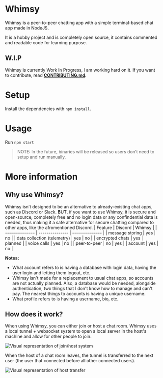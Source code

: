 # Whimsy
Whimsy is a peer-to-peer chatting app with a simple terminal-based chat app made in NodeJS.

It is a hobby project and is completely open source, it contains commented and readable code for learning purpose.

## W.I.P
Whimsy is currently Work In Progress, I am working hard on it. If you want to contribute, read [**CONTRIBUTING.md**](/CONTRIBUTING.md).

# Setup
Install the dependencies with `npm install`.

# Usage
Run `npm start`
> NOTE: In the future, binaries will be released so users don't need to setup and run manually.

# More information
## Why use Whimsy?
Whimsy isn't designed to be an alternative to already-existing chat apps, such as Discord or Slack. **BUT**, if you want to use Whimsy, it is secure and open-source, completely free and no login data or any confindential data is needed, thus making it a safe alternative for
secure chatting compared to other apps, like the afromentioned Discord.
| Feature | Discord | Whimsy |
| --------------- | --------------- | --------------- |
| message storing | yes | no |
| data collection (telemetry) | yes | no |
| encrypted chats | yes | planned |
| voice calls | yes | no |
| peer-to-peer | no | yes |
| account | yes | no |

**Notes:**
- What account refers to is having a database with login data, having the user login and letting them logout, etc.
- Whimsy isn't made for a replacement to usual chat apps, so accounts are not actually planned. Also, a database would be needed, alongside authentication, two things that I don't know how to manage and can't pay. The nearest things to accounts is having a unique username.
- What profile refers to is having a username, bio, etc.

## How does it work?
When using Whimsy, you can either join or host a chat room. Whimsy uses a local tunnel + websocket system to open a local server in the host's machine and allow for other people to join.

![Visual representation of join/host system](https://github.com/user-attachments/assets/e9394d47-da20-4c0e-80f2-b7cc0b8a6e56)

When the host of a chat room leaves, the tunnel is transferred to the next user (the user that connected before all other connected users).

![Visual representation of host transfer](https://github.com/user-attachments/assets/75c444ca-1a3e-45f3-aaac-3f3bd8cc1eec)
